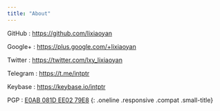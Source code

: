 ```yaml
---
title: "About"
---
```


GitHub
: <https://github.com/lixiaoyan>

Google+
: <https://plus.google.com/+lixiaoyan>

Twitter
: <https://twitter.com/lxy_lixiaoyan>

Telegram
: <https://t.me/intptr>

Keybase
: <https://keybase.io/intptr>

PGP
: [E0AB 081D EE02 79E8](https://pgp.mit.edu/pks/lookup?op=get&search=0xE0AB081DEE0279E8)
{: .oneline .responsive .compat .small-title}
